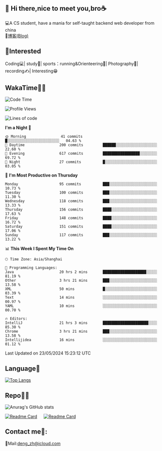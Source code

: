 👋 Hi there,nice to meet you,bro☕
---
💻A CS student, have a mania for self-taught backend web developer from china   
📌[博客(Blog)](https://github.com/HealUP/MyBlog)

 <!-- waka-box start -->
 <!-- waka-box end -->
 
🧲**Interested**
--
Coding💻| study📖| sports：running&Orienteering🏃‍| Photography📸| recording✍️| Interesting😁

WakaTime👨‍💻
---
<!--START_SECTION:waka-->
![Code Time](http://img.shields.io/badge/Code%20Time-1%2C185%20hrs%2033%20mins-blue)

![Profile Views](http://img.shields.io/badge/Profile%20Views-3-blue)

![Lines of code](https://img.shields.io/badge/From%20Hello%20World%20I%27ve%20Written-205.0%20thousand%20lines%20of%20code-blue)

**I'm a Night 🦉** 

```text
🌞 Morning                41 commits          █░░░░░░░░░░░░░░░░░░░░░░░░   04.63 % 
🌆 Daytime                200 commits         ██████░░░░░░░░░░░░░░░░░░░   22.60 % 
🌃 Evening                617 commits         █████████████████░░░░░░░░   69.72 % 
🌙 Night                  27 commits          █░░░░░░░░░░░░░░░░░░░░░░░░   03.05 % 
```
📅 **I'm Most Productive on Thursday** 

```text
Monday                   95 commits          ███░░░░░░░░░░░░░░░░░░░░░░   10.73 % 
Tuesday                  100 commits         ███░░░░░░░░░░░░░░░░░░░░░░   11.30 % 
Wednesday                118 commits         ███░░░░░░░░░░░░░░░░░░░░░░   13.33 % 
Thursday                 156 commits         ████░░░░░░░░░░░░░░░░░░░░░   17.63 % 
Friday                   148 commits         ████░░░░░░░░░░░░░░░░░░░░░   16.72 % 
Saturday                 151 commits         ████░░░░░░░░░░░░░░░░░░░░░   17.06 % 
Sunday                   117 commits         ███░░░░░░░░░░░░░░░░░░░░░░   13.22 % 
```


📊 **This Week I Spent My Time On** 

```text
🕑︎ Time Zone: Asia/Shanghai

💬 Programming Languages: 
Java                     20 hrs 2 mins       ████████████████████░░░░░   81.19 % 
Other                    3 hrs 21 mins       ███░░░░░░░░░░░░░░░░░░░░░░   13.58 % 
XML                      50 mins             █░░░░░░░░░░░░░░░░░░░░░░░░   03.39 % 
Text                     14 mins             ░░░░░░░░░░░░░░░░░░░░░░░░░   00.97 % 
YAML                     10 mins             ░░░░░░░░░░░░░░░░░░░░░░░░░   00.70 % 

🔥 Editors: 
IntelliJ                 21 hrs 3 mins       █████████████████████░░░░   85.30 % 
Chrome                   3 hrs 21 mins       ███░░░░░░░░░░░░░░░░░░░░░░   13.58 % 
Intellijidea             16 mins             ░░░░░░░░░░░░░░░░░░░░░░░░░   01.12 % 
```


 Last Updated on 23/05/2024 15:23:12 UTC
<!--END_SECTION:waka-->

Language🚀
---
[![Top Langs](https://github-readme-stats.vercel.app/api/top-langs/?username=HealUP&layout=compact&hide_border=true)](https://github.com/HealUP)

Repo🧑‍💻
---
![Anurag's GitHub stats](https://github-readme-stats.vercel.app/api?username=HealUP&count_private=true&show_icons=true&theme=gruvbox&hide_border=true) 

[![Readme Card](https://github-readme-stats.vercel.app/api/pin/?username=HealUP&repo=InternetEy&theme=transparent)](https://github.com/HealUP/InternetEy) &emsp;
[![Readme Card](https://github-readme-stats.vercel.app/api/pin/?username=HealUP&repo=CampusExperience&theme=transparent)](https://github.com/HealUP/CampusExperience)


Contact me📱:
---
📮Mail:deng_zh@icloud.com  

